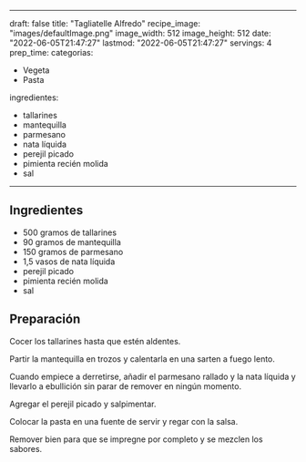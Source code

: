 
---
draft: false
title: "Tagliatelle Alfredo"
recipe_image: "images/defaultImage.png"
image_width: 512
image_height: 512
date: "2022-06-05T21:47:27"
lastmod: "2022-06-05T21:47:27"
servings: 4
prep_time: 
categorias:
  - Vegeta
  - Pasta

ingredientes:
  - tallarines
  - mantequilla
  - parmesano
  - nata líquida
  - perejil picado
  - pimienta recién molida
  - sal
---

## Ingredientes
- 500 gramos de tallarines
- 90 gramos de mantequilla
- 150 gramos de parmesano
- 1,5 vasos de nata líquida
- perejil picado
- pimienta recién molida
- sal

## Preparación
Cocer los tallarines hasta que estén aldentes.

Partir la mantequilla en trozos y calentarla en una sarten a fuego lento.

Cuando empiece a derretirse, añadir el parmesano rallado y la nata líquida y llevarlo a ebullición sin parar de remover en ningún momento.

Agregar el perejil picado y salpimentar.

Colocar la pasta en una fuente de servir y regar con la salsa.

Remover bien para que se impregne por completo y se mezclen los sabores.


